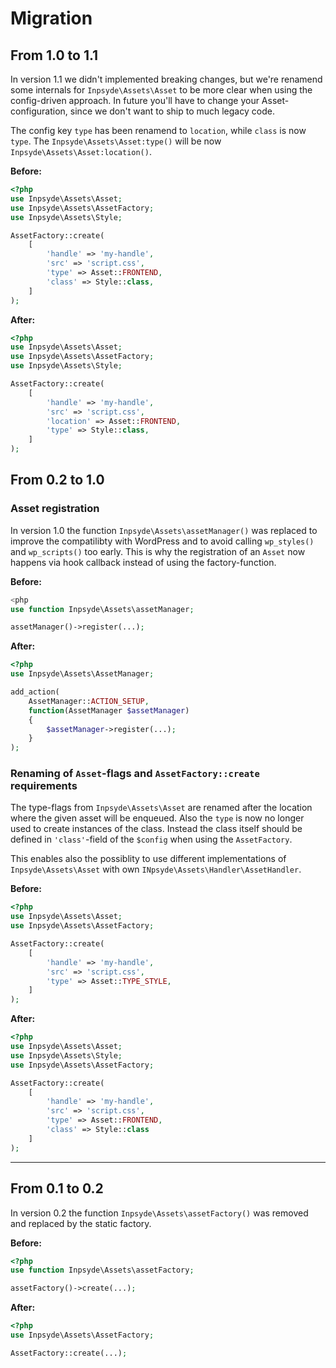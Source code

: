 # Migration

## From 1.0 to 1.1
In version 1.1 we didn't implemented breaking changes, but we're renamend some internals for `Inpsyde\Assets\Asset` to be more clear when using the config-driven approach. In future you'll have to change your Asset-configuration, since we don't want to ship to much legacy code.

The config key `type` has been renamend to `location`, while `class` is now `type`. The `Inpsyde\Assets\Asset:type()` will be now `Inpsyde\Assets\Asset:location()`.

**Before:**
```php
<?php
use Inpsyde\Assets\Asset;
use Inpsyde\Assets\AssetFactory;
use Inpsyde\Assets\Style;

AssetFactory::create(
	[
		'handle' => 'my-handle',
		'src' => 'script.css',
		'type' => Asset::FRONTEND,
		'class' => Style::class,
	]
);
```

**After:**
```php
<?php
use Inpsyde\Assets\Asset;
use Inpsyde\Assets\AssetFactory;
use Inpsyde\Assets\Style;

AssetFactory::create(
	[
		'handle' => 'my-handle',
		'src' => 'script.css',
		'location' => Asset::FRONTEND,
		'type' => Style::class,
	]
);
```


## From 0.2 to 1.0
### Asset registration
In version 1.0 the function `Inpsyde\Assets\assetManager()` was replaced to improve the compatilibty with WordPress and to avoid calling `wp_styles()` and `wp_scripts()` too early. This is why the registration of an `Asset` now happens via hook callback instead of using the factory-function.

**Before:**
```php
<php
use function Inpsyde\Assets\assetManager;

assetManager()->register(...);
```

**After:**
```php
<?php
use Inpsyde\Assets\AssetManager;

add_action(
	AssetManager::ACTION_SETUP,
	function(AssetManager $assetManager)
	{
		$assetManager->register(...);
	}
);
```

### Renaming of `Asset`-flags and `AssetFactory::create` requirements
The type-flags from `Inpsyde\Assets\Asset` are renamed after the location where the given asset will be enqueued. Also the `type` is now no longer used to create instances of the class. Instead the class itself should be defined in `'class'`-field of the `$config` when using the `AssetFactory`.

This enables also the possiblity to use different implementations of `Inpsyde\Assets\Asset` with own `INpsyde\Assets\Handler\AssetHandler`.

**Before:**
```php
<?php
use Inpsyde\Assets\Asset;
use Inpsyde\Assets\AssetFactory;

AssetFactory::create(
	[
		'handle' => 'my-handle',
		'src' => 'script.css',
		'type' => Asset::TYPE_STYLE,
	]
);
```

**After:**
```php
<?php
use Inpsyde\Assets\Asset;
use Inpsyde\Assets\Style;
use Inpsyde\Assets\AssetFactory;

AssetFactory::create(
	[
		'handle' => 'my-handle',
		'src' => 'script.css',
		'type' => Asset::FRONTEND,
		'class' => Style::class
	]
);
```

----

## From 0.1 to 0.2
In version 0.2 the function `Inpsyde\Assets\assetFactory()` was removed and replaced by the static factory.


**Before:**
```php
<?php
use function Inpsyde\Assets\assetFactory;

assetFactory()->create(...);
```

**After:**
```php
<?php
use Inpsyde\Assets\AssetFactory;

AssetFactory::create(...);
```
